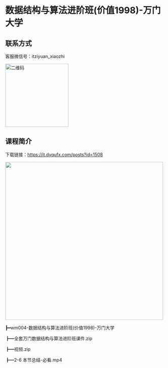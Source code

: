 # 数据结构与算法进阶班(价值1998)-万门大学

## 联系方式

客服微信号：itziyuan_xiaozhi

<img src="https://ziyuanyun.oss-cn-guangzhou.aliyuncs.com/common/20240614073449/666b82192834a.jpg" width="200" height="200" alt="二维码">

## 课程简介

下载链接：https://it.dyqufx.com/posts?id=1508

<img src="https://ziyuanyun.oss-cn-guangzhou.aliyuncs.com/yun/20240515224317/6644ca058bc52.jpg" width="500" alt="">

  ┣━wm004-数据结构与算法进阶班(价值1998)-万门大学

 ┣━全套万门数据结构与算法进阶班课件.zip

 ┣━视频.zip

 ┣━2-6 本节总结-必看.mp4

  